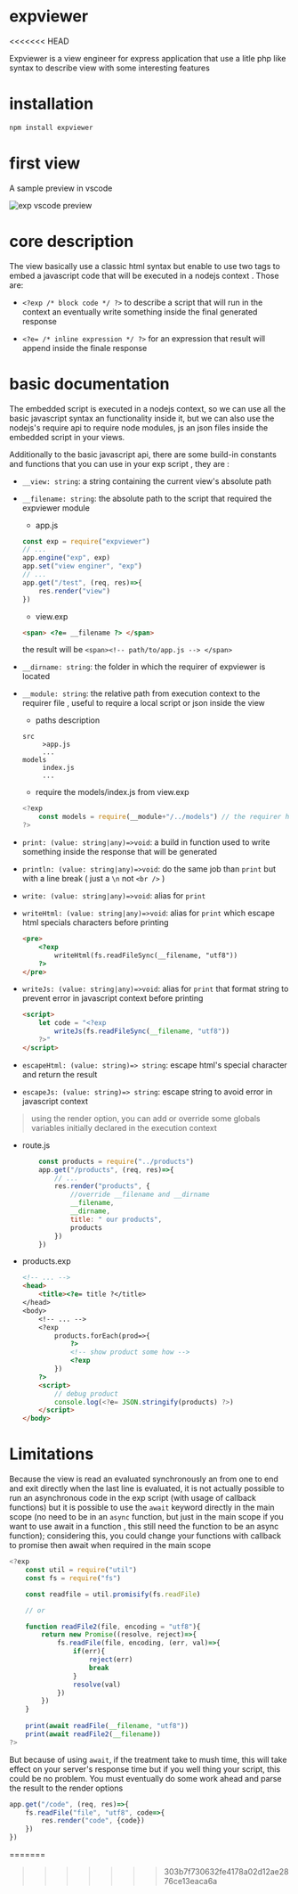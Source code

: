 # expviewer
<<<<<<< HEAD

Expviewer is a view engineer for express application that use a litle php like syntax to 
describe view with some interesting features

# installation

```sh
npm install expviewer
```

# first view
A sample preview in vscode

<img src="./test/expvscode.png" alt="exp vscode preview" />

# core description

The view basically use a classic html syntax but enable to use two tags to embed a javascript code that will be executed in a nodejs context .
Those are: 

* `<?exp /* block code */ ?>` to describe a script that will run in the context an eventually 
write something inside the final generated response

* `<?e= /* inline expression */ ?>` for an expression that result will append inside the finale 
response

# basic documentation

The embedded script is executed in a nodejs context, so we can use all the basic javascript syntax an functionality inside it, but we can also use the nodejs's require api to require node modules, js an json files inside the embedded script in your views.

Additionally to the basic javascript api, there are some build-in constants and functions that you can use in your exp script , they are :

* `__view: string`: a string containing the current view's absolute path 

* `__filename: string`: the absolute path to the script that required the expviewer module
    * app.js
    ```js
    const exp = require("expviewer")
    // ...
    app.engine("exp", exp)
    app.set("view enginer", "exp")
    // ...
    app.get("/test", (req, res)=>{
        res.render("view")
    })
    ```
    * view.exp
    ```html
    <span> <?e= __filename ?> </span>
    ```
    the result will be `<span><!-- path/to/app.js --> </span>`

* `__dirname: string`: the folder in which the requirer of expviewer is located

* `__module: string`: the relative path from execution context to the requirer file , useful to require a local script or json inside the view 
    * paths description
    ```
    src
         >app.js
         ...
    models
         index.js
         ...
    ```
    * require the models/index.js from view.exp
    ```js
    <?exp 
        const models = require(__module+"/../models") // the requirer here is app.js
    ?>
    ```

* `print: (value: string|any)=>void`: a build in function used to write something inside the response that will be generated

* `println: (value: string|any)=>void`: do the same job than `print` but with a line break ( just a `\n` not `<br />` )

* `write: (value: string|any)=>void`: alias for `print`

* `writeHtml: (value: string|any)=>void`: alias for `print` which escape html specials characters before printing
    ```html
    <pre>
        <?exp
            writeHtml(fs.readFileSync(__filename, "utf8"))
        ?>
    </pre>
    ```

* `writeJs: (value: string|any)=>void`: alias for `print` that format string to prevent error in javascript context before printing
    ```html
    <script>
        let code = "<?exp
            writeJs(fs.readFileSync(__filename, "utf8"))
        ?>"
    </script>
    ```

* `escapeHtml: (value: string)=> string`: escape html's special character and return the result

* `escapeJs: (value: string)=> string`: escape string to avoid error in javascript context

> using the render option, you can add or override some globals variables initially declared in the execution context

* route.js
    ```js
        const products = require("../products")
        app.get("/products", (req, res)=>{
            // ...
            res.render("products", {
                //override __filename and __dirname
                __filename,
                __dirname,
                title: " our products",
                products
            })
        })
    ```
* products.exp
    ```html
    <!-- ... -->
    <head>
        <title><?e= title ?</title>
    </head>
    <body>
        <!-- ... -->
        <?exp 
            products.forEach(prod=>{
                ?>
                <!-- show product some how -->
                <?exp
            })
        ?>
        <script>
            // debug product
            console.log(<?e= JSON.stringify(products) ?>)
        </script>
    </body>
    ```

# Limitations 

Because the view is read an evaluated synchronously an from one to end and exit directly when the last line is evaluated, it is not actually possible to run an asynchronous code in the exp script (with usage of callback functions) but it is possible to use the `await` keyword directly in the main scope (no need to be in an `async` function, but just in the main scope if you want to use await in a function , this still need the function to be an async function); considering this, you could change your functions with callback to promise then await when required in the main scope
```js
<?exp
    const util = require("util")
    const fs = require("fs")

    const readfile = util.promisify(fs.readFile)

    // or

    function readFile2(file, encoding = "utf8"){
        return new Promise((resolve, reject)=>{
            fs.readFile(file, encoding, (err, val)=>{
                if(err){
                    reject(err)
                    break
                }
                resolve(val)
            })
        })
    }
    
    print(await readFile(__filename, "utf8"))
    print(await readFile2(__filename))
?>
```
But because of using `await`, if the treatment take to mush time, this will take effect on your server's response time but if you well thing your script, this could be no problem. You must eventually do some work ahead and parse the result to the render options
```js
app.get("/code", (req, res)=>{
    fs.readFile("file", "utf8", code=>{
        res.render("code", {code})
    })
})
```
=======
>>>>>>> 303b7f730632fe4178a02d12ae2876ce13eaca6a
